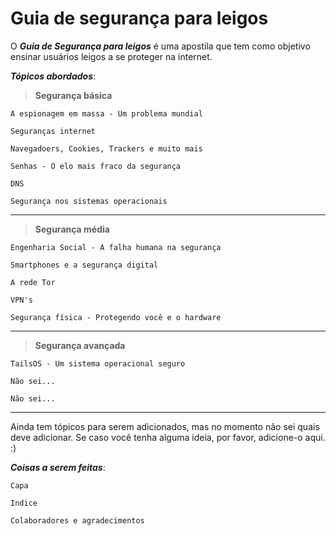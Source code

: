 # Guia de segurança para leigos

O ***Guia de Segurança para leigos*** é uma apostila que tem como objetivo ensinar usuários leigos a se proteger na internet.

***Tópicos abordados***:

> **Segurança básica**

	A espionagem em massa - Um problema mundial

	Seguranças internet
	
	Navegadoers, Cookies, Trackers e muito mais

	Senhas - O elo mais fraco da segurança
	
	DNS

	Segurança nos sistemas operacionais

---

> **Segurança média**

	Engenharia Social - A falha humana na segurança

	Smartphones e a segurança digital

	A rede Tor

	VPN's

	Segurança física - Protegendo você e o hardware
---

> **Segurança avançada**

	TailsOS - Um sistema operacional seguro

	Não sei...

	Não sei...

---

Ainda tem tópicos para serem adicionados, mas no momento não sei quais deve adicionar. Se caso você tenha alguma ideia, por favor, adicione-o aqui. :)

***Coisas a serem feitas***:

	Capa

	Indice

	Colaboradores e agradecimentos
